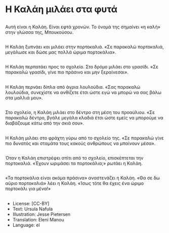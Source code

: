 # Η Καλάη μιλάει στα φυτά

##
Αυτή είναι η Καλάη. Είναι εφτά χρονών. Το όνομά της σημαίνει «η καλή» στην γλώσσα της, Μπουκούσου.

##
Η Καλάη ξυπνάει και μιλάει στην πορτοκαλιά. «Σε παρακαλώ πορτοκαλιά, μεγάλωσε και δώσε μας πολλά ώριμα πορτοκάλια».

##
Η Καλάη περπατάει προς το σχολείο. Στο δρόμο μιλάει στο γρασίδι. «Σε παρακαλώ γρασίδι, γίνε πιο πράσινο και μην ξεραίνεσαι».

##
Η Καλάη περνάει δίπλα από άγρια λουλούδια. «Σας παρακαλώ λουλούδια, συνεχίστε να ανθίζετε έτσι ώστε εγώ να μπορώ να σας βάλω στα μαλλιά μου».

##
Στο σχολείο, η Καλάη μιλάει στο δέντρο στη μέση του προαύλιου. «Σε παρακαλώ δέντρο, βγάλε μεγάλα κλαδιά έτσι ώστε εμείς να μπορούμε να διαβάζουμε κάτω από την σκιά σου».

##
Η Καλάη μιλάει στο φράχτη γύρω από το σχολείο της. «Σε παρακαλώ γίνε πιο δυνατός και σταμάτα τους κακούς ανθρώπους να μπαίνουν μέσα».

##
Όταν η Καλάη επιστρέφει σπίτι από το σχολείο, επισκέπτεται την πορτοκαλιά. «Έχουν ωριμάσει τα πορτοκάλια;» ρωτάει η Καλάη.

##
«Τα πορτοκάλια είναι ακόμα πράσινα» αναστενάζει η Καλάη. «Θα σε δω αύριο πορτοκαλιά» λέει η Καλάη. «Ίσως τότε θα έχεις ένα ώριμο πορτοκάλι για μένα!»

##
* License: [CC-BY]
* Text: Ursula Nafula
* Illustration: Jesse Pietersen
* Translation: Eleni Manou
* Language: el
